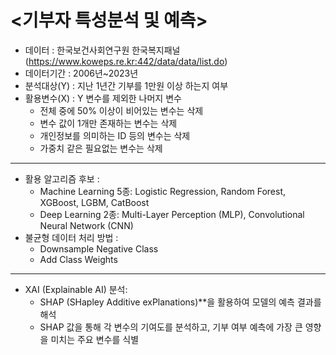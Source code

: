 # <기부자 특성분석 및 예측>

* 데이터 : 한국보건사회연구원 한국복지패널 (https://www.koweps.re.kr:442/data/data/list.do)
* 데이터기간 : 2006년~2023년
* 분석대상(Y) : 지난 1년간 기부를 1만원 이상 하는지 여부
* 활용변수(X) : Y 변수를 제외한 나머지 변수
    * 전체 중에 50% 이상이 비어있는 변수는 삭제
    * 변수 값이 1개만 존재하는 변수는 삭제
    * 개인정보를 의미하는 ID 등의 변수는 삭제
    * 가중치 같은 필요없는 변수는 삭제
---
* 활용 알고리즘 후보 :
    * Machine Learning 5종: Logistic Regression, Random Forest, XGBoost, LGBM, CatBoost
    * Deep Learning 2종: Multi-Layer Perception (MLP), Convolutional Neural Network (CNN)
* 불균형 데이터 처리 방법 :
    * Downsample Negative Class
    * Add Class Weights
---
* XAI (Explainable AI) 분석:
   * SHAP (SHapley Additive exPlanations)**을 활용하여 모델의 예측 결과를 해석
   * SHAP 값을 통해 각 변수의 기여도를 분석하고, 기부 여부 예측에 가장 큰 영향을 미치는 주요 변수를 식별
